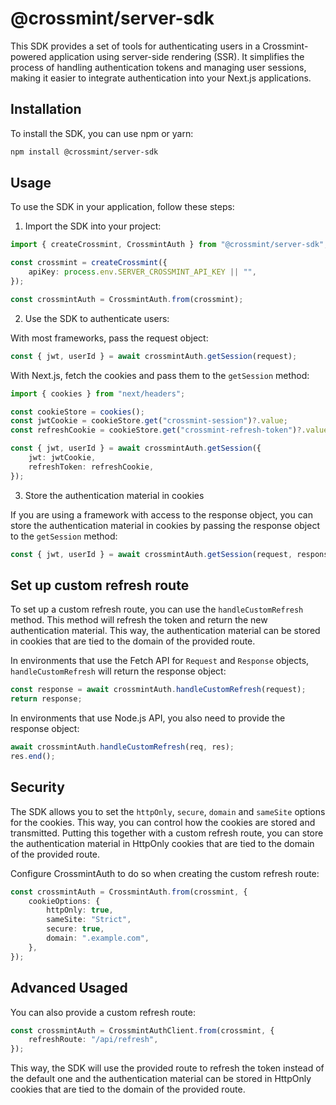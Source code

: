 # @crossmint/server-sdk

This SDK provides a set of tools for authenticating users in a Crossmint-powered application using server-side rendering (SSR). It simplifies the process of handling authentication tokens and managing user sessions, making it easier to integrate authentication into your Next.js applications.

## Installation

To install the SDK, you can use npm or yarn:

```bash
npm install @crossmint/server-sdk
```

## Usage

To use the SDK in your application, follow these steps:

1. Import the SDK into your project:

```ts
import { createCrossmint, CrossmintAuth } from "@crossmint/server-sdk";

const crossmint = createCrossmint({
    apiKey: process.env.SERVER_CROSSMINT_API_KEY || "",
});

const crossmintAuth = CrossmintAuth.from(crossmint);
```

2. Use the SDK to authenticate users:

With most frameworks, pass the request object:

```ts
const { jwt, userId } = await crossmintAuth.getSession(request);
```

With Next.js, fetch the cookies and pass them to the `getSession` method:

```ts
import { cookies } from "next/headers";

const cookieStore = cookies();
const jwtCookie = cookieStore.get("crossmint-session")?.value;
const refreshCookie = cookieStore.get("crossmint-refresh-token")?.value;

const { jwt, userId } = await crossmintAuth.getSession({
    jwt: jwtCookie,
    refreshToken: refreshCookie,
});
```

3. Store the authentication material in cookies

If you are using a framework with access to the response object, you can store the authentication material in cookies by passing the response object to the `getSession` method:

```ts
const { jwt, userId } = await crossmintAuth.getSession(request, response);
```

## Set up custom refresh route

To set up a custom refresh route, you can use the `handleCustomRefresh` method. This method will refresh the token and return the new authentication material. This way, the authentication material can be stored in cookies that are tied to the domain of the provided route.

In environments that use the Fetch API for `Request` and `Response` objects, `handleCustomRefresh` will return the response object:

```ts
const response = await crossmintAuth.handleCustomRefresh(request);
return response;
```

In environments that use Node.js API, you also need to provide the response object:

```ts
await crossmintAuth.handleCustomRefresh(req, res);
res.end();
```

## Security

The SDK allows you to set the `httpOnly`, `secure`, `domain` and `sameSite` options for the cookies. This way, you can control how the cookies are stored and transmitted. Putting this together with a custom refresh route, you can store the authentication material in HttpOnly cookies that are tied to the domain of the provided route.

Configure CrossmintAuth to do so when creating the custom refresh route:

```ts
const crossmintAuth = CrossmintAuth.from(crossmint, {
    cookieOptions: {
        httpOnly: true,
        sameSite: "Strict",
        secure: true,
        domain: ".example.com",
    },
});
```

## Advanced Usaged

You can also provide a custom refresh route:

```typescript
const crossmintAuth = CrossmintAuthClient.from(crossmint, {
    refreshRoute: "/api/refresh",
});
```

This way, the SDK will use the provided route to refresh the token instead of the default one and the authentication material can be stored in HttpOnly cookies that are tied to the domain of the provided route.